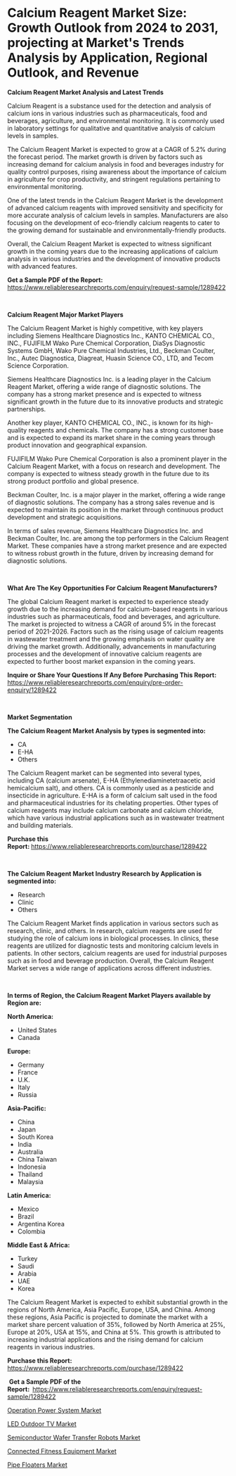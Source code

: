 <p><h1>Calcium Reagent Market Size: Growth Outlook from 2024 to 2031, projecting at Market's Trends Analysis by Application, Regional Outlook, and Revenue</h1></p><p><strong>Calcium Reagent Market Analysis and Latest Trends</strong></p>
<p><p>Calcium Reagent is a substance used for the detection and analysis of calcium ions in various industries such as pharmaceuticals, food and beverages, agriculture, and environmental monitoring. It is commonly used in laboratory settings for qualitative and quantitative analysis of calcium levels in samples.</p><p>The Calcium Reagent Market is expected to grow at a CAGR of 5.2% during the forecast period. The market growth is driven by factors such as increasing demand for calcium analysis in food and beverages industry for quality control purposes, rising awareness about the importance of calcium in agriculture for crop productivity, and stringent regulations pertaining to environmental monitoring.</p><p>One of the latest trends in the Calcium Reagent Market is the development of advanced calcium reagents with improved sensitivity and specificity for more accurate analysis of calcium levels in samples. Manufacturers are also focusing on the development of eco-friendly calcium reagents to cater to the growing demand for sustainable and environmentally-friendly products.</p><p>Overall, the Calcium Reagent Market is expected to witness significant growth in the coming years due to the increasing applications of calcium analysis in various industries and the development of innovative products with advanced features.</p></p>
<p><strong>Get a Sample PDF of the Report:&nbsp;</strong> <a href="https://www.reliableresearchreports.com/enquiry/request-sample/1289422">https://www.reliableresearchreports.com/enquiry/request-sample/1289422</a></p>
<p>&nbsp;</p>
<p><strong>Calcium Reagent Major Market Players</strong></p>
<p><p>The Calcium Reagent Market is highly competitive, with key players including Siemens Healthcare Diagnostics Inc., KANTO CHEMICAL CO., INC., FUJIFILM Wako Pure Chemical Corporation, DiaSys Diagnostic Systems GmbH, Wako Pure Chemical Industries, Ltd., Beckman Coulter, Inc., Autec Diagnostica, Diagreat, Huasin Science CO., LTD, and Tecom Science Corporation.</p><p>Siemens Healthcare Diagnostics Inc. is a leading player in the Calcium Reagent Market, offering a wide range of diagnostic solutions. The company has a strong market presence and is expected to witness significant growth in the future due to its innovative products and strategic partnerships.</p><p>Another key player, KANTO CHEMICAL CO., INC., is known for its high-quality reagents and chemicals. The company has a strong customer base and is expected to expand its market share in the coming years through product innovation and geographical expansion.</p><p>FUJIFILM Wako Pure Chemical Corporation is also a prominent player in the Calcium Reagent Market, with a focus on research and development. The company is expected to witness steady growth in the future due to its strong product portfolio and global presence.</p><p>Beckman Coulter, Inc. is a major player in the market, offering a wide range of diagnostic solutions. The company has a strong sales revenue and is expected to maintain its position in the market through continuous product development and strategic acquisitions.</p><p>In terms of sales revenue, Siemens Healthcare Diagnostics Inc. and Beckman Coulter, Inc. are among the top performers in the Calcium Reagent Market. These companies have a strong market presence and are expected to witness robust growth in the future, driven by increasing demand for diagnostic solutions.</p></p>
<p>&nbsp;</p>
<p><strong>What Are The Key Opportunities For Calcium Reagent Manufacturers?</strong></p>
<p><p>The global Calcium Reagent market is expected to experience steady growth due to the increasing demand for calcium-based reagents in various industries such as pharmaceuticals, food and beverages, and agriculture. The market is projected to witness a CAGR of around 5% in the forecast period of 2021-2026. Factors such as the rising usage of calcium reagents in wastewater treatment and the growing emphasis on water quality are driving the market growth. Additionally, advancements in manufacturing processes and the development of innovative calcium reagents are expected to further boost market expansion in the coming years.</p></p>
<p><strong>Inquire or Share Your Questions If Any Before Purchasing This Report:</strong> <a href="https://www.reliableresearchreports.com/enquiry/pre-order-enquiry/1289422">https://www.reliableresearchreports.com/enquiry/pre-order-enquiry/1289422</a></p>
<p>&nbsp;</p>
<p><strong>Market Segmentation</strong></p>
<p><strong>The Calcium Reagent Market Analysis by types is segmented into:</strong></p>
<p><ul><li>CA</li><li>E-HA</li><li>Others</li></ul></p>
<p><p>The Calcium Reagent market can be segmented into several types, including CA (calcium arsenate), E-HA (Ethylenediaminetetraacetic acid hemicalcium salt), and others. CA is commonly used as a pesticide and insecticide in agriculture. E-HA is a form of calcium salt used in the food and pharmaceutical industries for its chelating properties. Other types of calcium reagents may include calcium carbonate and calcium chloride, which have various industrial applications such as in wastewater treatment and building materials.</p></p>
<p><strong>Purchase this Report:&nbsp;</strong><a href="https://www.reliableresearchreports.com/purchase/1289422">https://www.reliableresearchreports.com/purchase/1289422</a></p>
<p>&nbsp;</p>
<p><strong>The Calcium Reagent Market Industry Research by Application is segmented into:</strong></p>
<p><ul><li>Research</li><li>Clinic</li><li>Others</li></ul></p>
<p><p>The Calcium Reagent Market finds application in various sectors such as research, clinic, and others. In research, calcium reagents are used for studying the role of calcium ions in biological processes. In clinics, these reagents are utilized for diagnostic tests and monitoring calcium levels in patients. In other sectors, calcium reagents are used for industrial purposes such as in food and beverage production. Overall, the Calcium Reagent Market serves a wide range of applications across different industries.</p></p>
<p>&nbsp;</p>
<p><strong>In terms of Region, the Calcium Reagent Market Players available by Region are:</strong></p>
<p>
    <p> <strong> North America: </strong>
        <ul>
            <li>United States</li>
            <li>Canada</li>
        </ul>
        </p> 
    <p> <strong> Europe: </strong>
        <ul>
            <li>Germany</li>
            <li>France</li>
            <li>U.K.</li>
            <li>Italy</li>
            <li>Russia</li>
        </ul>
        </p> 
    <p> <strong> Asia-Pacific: </strong>
        <ul>
            <li>China</li>
            <li>Japan</li>
            <li>South Korea</li>
            <li>India</li>
            <li>Australia</li>
            <li>China Taiwan</li>
            <li>Indonesia</li>
            <li>Thailand</li>
            <li>Malaysia</li>
        </ul>
        </p> 
    <p> <strong> Latin America: </strong>
        <ul>
            <li>Mexico</li>
            <li>Brazil</li>
            <li>Argentina Korea</li>
            <li>Colombia</li>
        </ul>
        </p> 
    <p> <strong> Middle East & Africa: </strong>
        <ul>
            <li>Turkey</li>
            <li>Saudi</li>
            <li>Arabia</li>
            <li>UAE</li>
            <li>Korea</li>
        </ul>
    </p>
    </p>
<p><p>The Calcium Reagent Market is expected to exhibit substantial growth in the regions of North America, Asia Pacific, Europe, USA, and China. Among these regions, Asia Pacific is projected to dominate the market with a market share percent valuation of 35%, followed by North America at 25%, Europe at 20%, USA at 15%, and China at 5%. This growth is attributed to increasing industrial applications and the rising demand for calcium reagents in various industries.</p></p>
<p><strong>Purchase this Report: </strong><a href="https://www.reliableresearchreports.com/purchase/1289422">https://www.reliableresearchreports.com/purchase/1289422</a></p>
<p>&nbsp;<strong>Get a Sample PDF of the Report:&nbsp;&nbsp;</strong><a href="https://www.reliableresearchreports.com/enquiry/request-sample/1289422">https://www.reliableresearchreports.com/enquiry/request-sample/1289422</a></p>
<p><strong></strong></p>
<p><p><a href="https://github.com/lataunyatinikmelvin59ilbd0dv/Market-Research-Report-List-1/blob/main/operation-power-system-market.md">Operation Power System Market</a></p><p><a href="https://view.publitas.com/reportprime-1/led-outdoor-tv-market-size-share-trends-analysis-report-by-application-regional-outlook-competitive-strategies-and-segment-forecasts-2024-2031/">LED Outdoor TV Market</a></p><p><a href="https://florentine-yuzu-f42.notion.site/Semiconductor-Wafer-Transfer-Robots-Market-Research-Report-Forecasted-for-Period-from-2024-2031-b-d0d90ee3202e434f988b44bed7eba1cb">Semiconductor Wafer Transfer Robots Market</a></p><p><a href="https://view.publitas.com/reportprime-1/connected-fitness-equipment-market-a-comprehensive-report-of-its-market-share-growth-trends-2024-2031/">Connected Fitness Equipment Market</a></p><p><a href="https://changeable-paste-463.notion.site/Pipe-Floaters-Market-Share-Market-New-Trends-Analysis-Report-By-Type-By-Application-By-End-use--00d53b83cc6b4f07bca77e483244086b">Pipe Floaters Market</a></p></p>